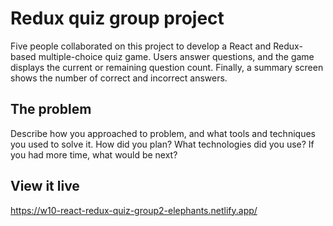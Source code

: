 # Redux quiz group project

Five people collaborated on this project to develop a React and Redux-based multiple-choice quiz game. Users answer questions, and the game displays the current or remaining question count. Finally, a summary screen shows the number of correct and incorrect answers.

## The problem

Describe how you approached to problem, and what tools and techniques you used to solve it. How did you plan? What technologies did you use? If you had more time, what would be next?

## View it live

https://w10-react-redux-quiz-group2-elephants.netlify.app/